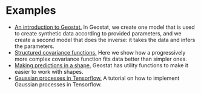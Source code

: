 # Examples

  * [An introduction to Geostat.](notebooks/gaussian-processes-in-geostat.ipynb)
  In Geostat, we create one model that is used to create synthetic data according
  to provided parameters, and we create a second model that does the inverse:
  it takes the data and infers the parameters.
  * [Structured covariance functions.](notebooks/3d-gaussian-processes.ipynb) Here
  we show how a progressively more complex covariance function fits data better
  than simpler ones.
  * [Making predictions in a shape.](notebooks/predictions-with-mesh.ipynb) Geostat
  has utility functions to make it easier to work with shapes.
  * [Gaussian processes in Tensorflow.](notebooks/gaussian-processes-in-tensorflow.ipynb) A tutorial on how to implement Gaussian processes in Tensorflow.